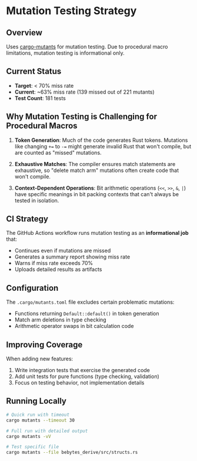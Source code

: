 # Mutation Testing Strategy

## Overview

Uses [cargo-mutants](https://github.com/sourcefrog/cargo-mutants) for mutation testing. Due to procedural macro limitations, mutation testing is informational only.

## Current Status

- **Target**: < 70% miss rate
- **Current**: ~63% miss rate (139 missed out of 221 mutants)
- **Test Count**: 181 tests

## Why Mutation Testing is Challenging for Procedural Macros

1. **Token Generation**: Much of the code generates Rust tokens. Mutations like changing `+=` to `-=` might generate invalid Rust that won't compile, but are counted as "missed" mutations.

2. **Exhaustive Matches**: The compiler ensures match statements are exhaustive, so "delete match arm" mutations often create code that won't compile.

3. **Context-Dependent Operations**: Bit arithmetic operations (`<<`, `>>`, `&`, `|`) have specific meanings in bit packing contexts that can't always be tested in isolation.

## CI Strategy

The GitHub Actions workflow runs mutation testing as an **informational job** that:
- Continues even if mutations are missed
- Generates a summary report showing miss rate
- Warns if miss rate exceeds 70%
- Uploads detailed results as artifacts

## Configuration

The `.cargo/mutants.toml` file excludes certain problematic mutations:
- Functions returning `Default::default()` in token generation
- Match arm deletions in type checking
- Arithmetic operator swaps in bit calculation code

## Improving Coverage

When adding new features:
1. Write integration tests that exercise the generated code
2. Add unit tests for pure functions (type checking, validation)
3. Focus on testing behavior, not implementation details

## Running Locally

```bash
# Quick run with timeout
cargo mutants --timeout 30

# Full run with detailed output
cargo mutants -vV

# Test specific file
cargo mutants --file bebytes_derive/src/structs.rs
```
